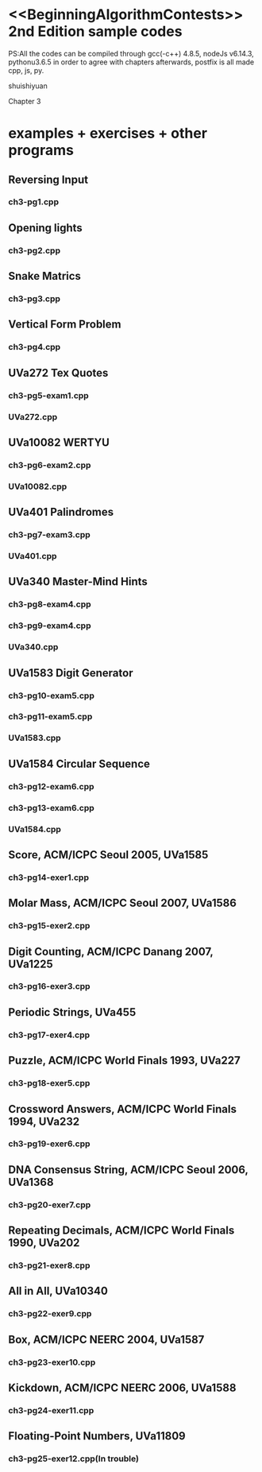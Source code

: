 ﻿&lt;&lt;BeginningAlgorithmContests>> 2nd Edition sample codes
============
PS:All the codes can be compiled through gcc(-c++) 4.8.5, nodeJs v6.14.3, pythonu3.6.5 in order to agree with chapters afterwards, postfix is all made cpp, js, py.

shuishiyuan

Chapter 3

examples + exercises + other programs
==============
## Reversing Input
### ch3-pg1.cpp

## Opening lights
### ch3-pg2.cpp

## Snake Matrics
### ch3-pg3.cpp

## Vertical Form Problem
### ch3-pg4.cpp

## UVa272 Tex Quotes
### ch3-pg5-exam1.cpp
### UVa272.cpp

## UVa10082 WERTYU
### ch3-pg6-exam2.cpp
### UVa10082.cpp

## UVa401 Palindromes
### ch3-pg7-exam3.cpp
### UVa401.cpp

## UVa340 Master-Mind Hints
### ch3-pg8-exam4.cpp
### ch3-pg9-exam4.cpp
### UVa340.cpp

## UVa1583 Digit Generator
### ch3-pg10-exam5.cpp
### ch3-pg11-exam5.cpp
### UVa1583.cpp

## UVa1584 Circular Sequence
### ch3-pg12-exam6.cpp
### ch3-pg13-exam6.cpp
### UVa1584.cpp

## Score, ACM/ICPC Seoul 2005, UVa1585
### ch3-pg14-exer1.cpp

## Molar Mass, ACM/ICPC Seoul 2007, UVa1586
### ch3-pg15-exer2.cpp

## Digit Counting, ACM/ICPC Danang 2007, UVa1225
### ch3-pg16-exer3.cpp

## Periodic Strings, UVa455
### ch3-pg17-exer4.cpp

## Puzzle, ACM/ICPC World Finals 1993, UVa227
### ch3-pg18-exer5.cpp

## Crossword Answers, ACM/ICPC World Finals 1994, UVa232
### ch3-pg19-exer6.cpp

## DNA Consensus String, ACM/ICPC Seoul 2006, UVa1368
### ch3-pg20-exer7.cpp

## Repeating Decimals, ACM/ICPC World Finals 1990, UVa202
### ch3-pg21-exer8.cpp

## All in All, UVa10340
### ch3-pg22-exer9.cpp

## Box, ACM/ICPC NEERC 2004, UVa1587
### ch3-pg23-exer10.cpp

## Kickdown, ACM/ICPC NEERC 2006, UVa1588
### ch3-pg24-exer11.cpp

## Floating-Point Numbers, UVa11809
### ch3-pg25-exer12.cpp(In trouble)
